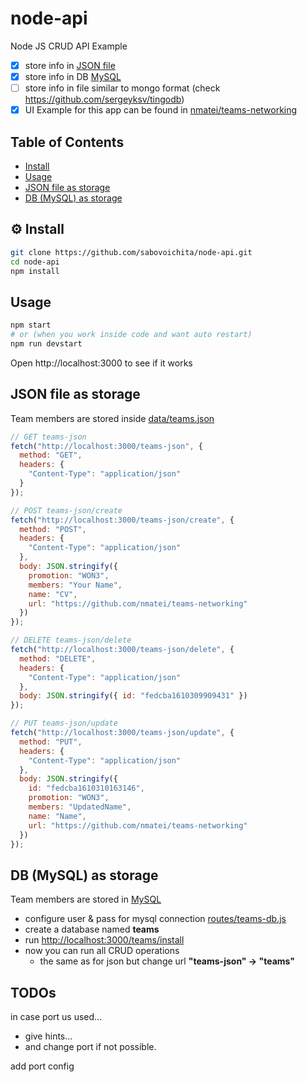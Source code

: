 # node-api

Node JS CRUD API Example

- [x] store info in [JSON file](data/teams.json)
- [x] store info in DB [MySQL](https://www.mysql.com/)
- [ ] store info in file similar to mongo format (check https://github.com/sergeyksv/tingodb)
- [x] UI Example for this app can be found in [nmatei/teams-networking](https://github.com/nmatei/teams-networking)

## Table of Contents

<!-- START doctoc generated TOC please keep comment here to allow auto update -->
<!-- DON'T EDIT THIS SECTION, INSTEAD RE-RUN doctoc TO UPDATE -->

- [Install](#install)
- [Usage](#usage)
- [JSON file as storage](#json-file-as-storage)
- [DB (MySQL) as storage](#db-mysql-as-storage)

<!-- END doctoc generated TOC please keep comment here to allow auto update -->

## ⚙ Install

```sh
git clone https://github.com/sabovoichita/node-api.git
cd node-api
npm install
```

## Usage

```sh
npm start
# or (when you work inside code and want auto restart)
npm run devstart
```

Open http://localhost:3000 to see if it works

## JSON file as storage

Team members are stored inside [data/teams.json](data/teams.json)

```js
// GET teams-json
fetch("http://localhost:3000/teams-json", {
  method: "GET",
  headers: {
    "Content-Type": "application/json"
  }
});

// POST teams-json/create
fetch("http://localhost:3000/teams-json/create", {
  method: "POST",
  headers: {
    "Content-Type": "application/json"
  },
  body: JSON.stringify({
    promotion: "WON3",
    members: "Your Name",
    name: "CV",
    url: "https://github.com/nmatei/teams-networking"
  })
});

// DELETE teams-json/delete
fetch("http://localhost:3000/teams-json/delete", {
  method: "DELETE",
  headers: {
    "Content-Type": "application/json"
  },
  body: JSON.stringify({ id: "fedcba1610309909431" })
});

// PUT teams-json/update
fetch("http://localhost:3000/teams-json/update", {
  method: "PUT",
  headers: {
    "Content-Type": "application/json"
  },
  body: JSON.stringify({
    id: "fedcba1610310163146",
    promotion: "WON3",
    members: "UpdatedName",
    name: "Name",
    url: "https://github.com/nmatei/teams-networking"
  })
});
```

## DB (MySQL) as storage

Team members are stored in [MySQL](https://www.mysql.com/)

- configure user & pass for mysql connection [routes/teams-db.js](routes/teams-db.js)
- create a database named **teams**
- run [http://localhost:3000/teams/install](http://localhost:3000/teams/install)
- now you can run all CRUD operations
  - the same as for json but change url **"teams-json" -> "teams"**

## TODOs

in case port us used...

- give hints...
- and change port if not possible.

add port config
